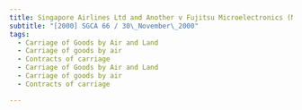 ```yaml
---
title: Singapore Airlines Ltd and Another v Fujitsu Microelectronics (Malaysia) Sdn Bhd 
subtitle: "[2000] SGCA 66 / 30\_November\_2000"
tags:
  - Carriage of Goods by Air and Land
  - Carriage of goods by air
  - Contracts of carriage
  - Carriage of Goods by Air and Land
  - Carriage of goods by air
  - Contracts of carriage

---
```


